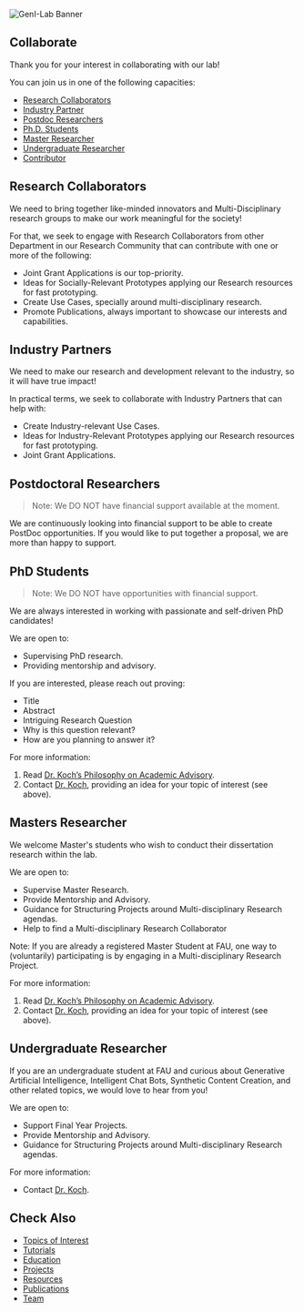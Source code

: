 ![GenI-Lab Banner](./images/genilab-banner.png)

## Collaborate

Thank you for your interest in collaborating with our lab!

You can join us in one of the following capacities:

* [Research Collaborators](#research-collaborators)
* [Industry Partner](#industry-partner)
* [Postdoc Researchers](#postdoctoral-researchers)
* [Ph.D. Students](#phd-students)
* [Master Researcher](#master-researcher)
* [Undergraduate Researcher](#undergradute-researcher)
* [Contributor](./contribute.md)



## Research Collaborators

We need to bring together like-minded innovators and Multi-Disciplinary research groups to make our work meaningful for the society!

For that, we seek to engage with Research Collaborators from other Department in our Research Community that can contribute with one or more of the following:

* Joint Grant Applications is our top-priority.
* Ideas for Socially-Relevant Prototypes applying our Research resources for fast prototyping.
* Create Use Cases, specially around multi-disciplinary research.
* Promote Publications, always important to showcase our interests and capabilities.



## Industry Partners

We need to make our research and development relevant to the industry, so it will have true impact!

In practical terms, we seek to collaborate with Industry Partners that can help with:

* Create Industry-relevant Use Cases.
* Ideas for Industry-Relevant Prototypes applying our Research resources for fast prototyping.
* Joint Grant Applications.



## Postdoctoral Researchers

> Note: We DO NOT have financial support available at the moment.

We are continuously looking into financial support to be able to create PostDoc opportunities. If you would like to put together a proposal, we are more than happy to support.


## PhD Students

> Note: We DO NOT have opportunities with financial support. 

We are always interested in working with passionate and self-driven PhD candidates!

We are open to:
* Supervising PhD research.
* Providing mentorship and advisory.


If you are interested, please reach out proving:
* Title 
* Abstract
* Intriguing Research Question
* Why is this question relevant?
* How are you planning to answer it?

For more information:
1. Read [Dr. Koch’s Philosophy on Academic Advisory](https://genilab.medium.com/my-philosophy-on-academic-advisory-3b3160e05104).
2. Contact [Dr. Koch](https://www.fau.edu/engineering/directory/faculty/koch/), providing an idea for your topic of interest (see above).


## Masters Researcher

We welcome Master's students who wish to conduct their dissertation research within the lab. 

We are open to:
* Supervise Master Research.
* Provide Mentorship and Advisory.
* Guidance for Structuring Projects around Multi-disciplinary Research agendas.
* Help to find a Multi-disciplinary Research Collaborator

Note: If you are already a registered Master Student at FAU, one way to (voluntarily) participating is by engaging in a Multi-disciplinary Research Project. 

For more information:
1. Read [Dr. Koch’s Philosophy on Academic Advisory](https://genilab.medium.com/my-philosophy-on-academic-advisory-3b3160e05104).
2. Contact [Dr. Koch](https://www.fau.edu/engineering/directory/faculty/koch/), providing an idea for your topic of interest (see above).


## Undergraduate Researcher

If you are an undergraduate student at FAU and curious about Generative Artificial Intelligence, Intelligent Chat Bots, Synthetic Content Creation, and other related topics, we would love to hear from you! 

We are open to:
* Support Final Year Projects.
* Provide Mentorship and Advisory.
* Guidance for Structuring Projects around Multi-disciplinary Research agendas.

For more information:
* Contact [Dr. Koch](https://www.fau.edu/engineering/directory/faculty/koch/).


## Check Also

* [Topics of Interest](./projects.md#topics-of-interest)
* [Tutorials](./knowledge.md#tutorials)
* [Education](./knowledge.md#education)
* [Projects](./projects.md)
* [Resources](./projects.md#resources) 
* [Publications](./knowledge.md#publications)
* [Team](./people.html)


